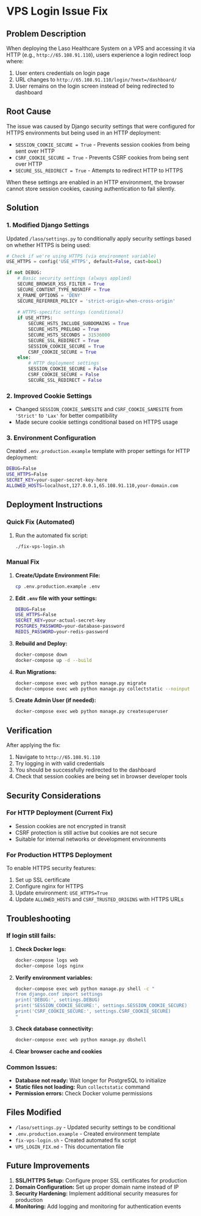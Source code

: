 # VPS Login Issue Fix

## Problem Description

When deploying the Laso Healthcare System on a VPS and accessing it via HTTP (e.g., `http://65.108.91.110`), users experience a login redirect loop where:

1. User enters credentials on login page
2. URL changes to `http://65.108.91.110/login/?next=/dashboard/`
3. User remains on the login screen instead of being redirected to dashboard

## Root Cause

The issue was caused by Django security settings that were configured for HTTPS environments but being used in an HTTP deployment:

- `SESSION_COOKIE_SECURE = True` - Prevents session cookies from being sent over HTTP
- `CSRF_COOKIE_SECURE = True` - Prevents CSRF cookies from being sent over HTTP
- `SECURE_SSL_REDIRECT = True` - Attempts to redirect HTTP to HTTPS

When these settings are enabled in an HTTP environment, the browser cannot store session cookies, causing authentication to fail silently.

## Solution

### 1. Modified Django Settings

Updated `/laso/settings.py` to conditionally apply security settings based on whether HTTPS is being used:

```python
# Check if we're using HTTPS (via environment variable)
USE_HTTPS = config('USE_HTTPS', default=False, cast=bool)

if not DEBUG:
    # Basic security settings (always applied)
    SECURE_BROWSER_XSS_FILTER = True
    SECURE_CONTENT_TYPE_NOSNIFF = True
    X_FRAME_OPTIONS = 'DENY'
    SECURE_REFERRER_POLICY = 'strict-origin-when-cross-origin'
    
    # HTTPS-specific settings (conditional)
    if USE_HTTPS:
        SECURE_HSTS_INCLUDE_SUBDOMAINS = True
        SECURE_HSTS_PRELOAD = True
        SECURE_HSTS_SECONDS = 31536000
        SECURE_SSL_REDIRECT = True
        SESSION_COOKIE_SECURE = True
        CSRF_COOKIE_SECURE = True
    else:
        # HTTP deployment settings
        SESSION_COOKIE_SECURE = False
        CSRF_COOKIE_SECURE = False
        SECURE_SSL_REDIRECT = False
```

### 2. Improved Cookie Settings

- Changed `SESSION_COOKIE_SAMESITE` and `CSRF_COOKIE_SAMESITE` from `'Strict'` to `'Lax'` for better compatibility
- Made secure cookie settings conditional based on HTTPS usage

### 3. Environment Configuration

Created `.env.production.example` template with proper settings for HTTP deployment:

```bash
DEBUG=False
USE_HTTPS=False
SECRET_KEY=your-super-secret-key-here
ALLOWED_HOSTS=localhost,127.0.0.1,65.108.91.110,your-domain.com
```

## Deployment Instructions

### Quick Fix (Automated)

1. Run the automated fix script:
   ```bash
   ./fix-vps-login.sh
   ```

### Manual Fix

1. **Create/Update Environment File:**
   ```bash
   cp .env.production.example .env
   ```

2. **Edit `.env` file with your settings:**
   ```bash
   DEBUG=False
   USE_HTTPS=False
   SECRET_KEY=your-actual-secret-key
   POSTGRES_PASSWORD=your-database-password
   REDIS_PASSWORD=your-redis-password
   ```

3. **Rebuild and Deploy:**
   ```bash
   docker-compose down
   docker-compose up -d --build
   ```

4. **Run Migrations:**
   ```bash
   docker-compose exec web python manage.py migrate
   docker-compose exec web python manage.py collectstatic --noinput
   ```

5. **Create Admin User (if needed):**
   ```bash
   docker-compose exec web python manage.py createsuperuser
   ```

## Verification

After applying the fix:

1. Navigate to `http://65.108.91.110`
2. Try logging in with valid credentials
3. You should be successfully redirected to the dashboard
4. Check that session cookies are being set in browser developer tools

## Security Considerations

### For HTTP Deployment (Current Fix)
- Session cookies are not encrypted in transit
- CSRF protection is still active but cookies are not secure
- Suitable for internal networks or development environments

### For Production HTTPS Deployment
To enable HTTPS security features:

1. Set up SSL certificate
2. Configure nginx for HTTPS
3. Update environment: `USE_HTTPS=True`
4. Update `ALLOWED_HOSTS` and `CSRF_TRUSTED_ORIGINS` with HTTPS URLs

## Troubleshooting

### If login still fails:

1. **Check Docker logs:**
   ```bash
   docker-compose logs web
   docker-compose logs nginx
   ```

2. **Verify environment variables:**
   ```bash
   docker-compose exec web python manage.py shell -c "
   from django.conf import settings
   print('DEBUG:', settings.DEBUG)
   print('SESSION_COOKIE_SECURE:', settings.SESSION_COOKIE_SECURE)
   print('CSRF_COOKIE_SECURE:', settings.CSRF_COOKIE_SECURE)
   "
   ```

3. **Check database connectivity:**
   ```bash
   docker-compose exec web python manage.py dbshell
   ```

4. **Clear browser cache and cookies**

### Common Issues:

- **Database not ready:** Wait longer for PostgreSQL to initialize
- **Static files not loading:** Run `collectstatic` command
- **Permission errors:** Check Docker volume permissions

## Files Modified

- `/laso/settings.py` - Updated security settings to be conditional
- `.env.production.example` - Created environment template
- `fix-vps-login.sh` - Created automated fix script
- `VPS_LOGIN_FIX.md` - This documentation file

## Future Improvements

1. **SSL/HTTPS Setup:** Configure proper SSL certificates for production
2. **Domain Configuration:** Set up proper domain name instead of IP
3. **Security Hardening:** Implement additional security measures for production
4. **Monitoring:** Add logging and monitoring for authentication events